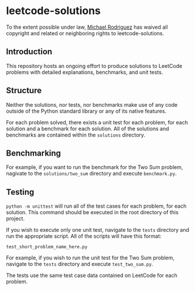 # leetcode-solutions

To the extent possible under law, [Michael Rodriguez](https://github.com/kaichiuchu)
has waived all copyright and related or neighboring rights to leetcode-solutions.

## Introduction

This repository hosts an ongoing effort to produce solutions to LeetCode
problems with detailed explanations, benchmarks, and unit tests.

## Structure

Neither the solutions, nor tests, nor benchmarks make use of any code outside
of the Python standard library or any of its native features.

For each problem solved, there exists a unit test for each problem, for each
solution and a benchmark for each solution. All of the solutions and benchmarks
are contained within the `solutions` directory.

## Benchmarking

For example, if you want to run the benchmark for the Two Sum problem, nagivate
to the `solutions/two_sum` directory and execute `benchmark.py`.

## Testing

`python -m unittest` will run all of the test cases for each problem, for each
solution. This command should be executed in the root directory of this
project.

If you wish to execute only one unit test, navigate to the `tests` directory
and run the appropriate script. All of the scripts will have this format:

`test_short_problem_name_here.py`

For example, if you wish to run the unit test for the Two Sum problem, navigate
to the `tests` directory and execute `test_two_sum.py`.

The tests use the same test case data contained on LeetCode for each problem.
